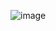 ![image](https://github.com/sejongsmarcle/2024_Spring_Kaggle_Study/assets/81272875/d23a44ba-71cc-45a6-babd-515a7fbe13a8)
